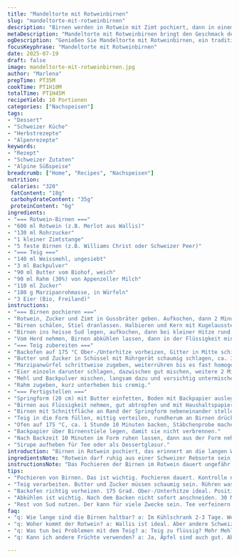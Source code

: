 ```yaml
---
title: "Mandeltorte mit Rotweinbirnen"
slug: "mandeltorte-mit-rotweinbirnen"
description: "Birnen werden in Rotwein mit Zimt pochiert, dann in einem Mandel-Teig gebacken. Teig enthält halb Butter, halb Rahm von Appenzeller Bauernhof. Backzeit ca 1 h 10 min. Birnen an der Wand vom Ringkuchen-Form gestellt, Teig dazwischen. Butter und Zucker cremig gerührt, dann marzipanwürfel untergehoben. Gute Bindung trotz Stücken. Gulaschpfanne für pochieren, Steinofen ggf. für Backen, alternativ guter Umluftofen. Zeit für Abkühlen und ziehen einplanen. Ein Geduldsspiel, wie im Wallis die Käseküche, aber lohnt sich."
metaDescription: "Mandeltorte mit Rotweinbirnen bringt den Geschmack der Schweizer Alpen. Berührt die Sinne mit einer geschmackvollen Kombination."
ogDescription: "Genießen Sie Mandeltorte mit Rotweinbirnen, ein traditionsreiches Rezept der Schweizer Alpenküche, ideal für Herbsttage."
focusKeyphrase: "Mandeltorte mit Rotweinbirnen"
date: 2025-07-19
draft: false
image: mandeltorte-mit-rotweinbirnen.jpg
author: "Marlena"
prepTime: PT35M
cookTime: PT1H10M
totalTime: PT1H45M
recipeYield: 10 Portionen
categories: ["Nachspeisen"]
tags:
- "Dessert"
- "Schweizer Küche"
- "Herbstrezepte"
- "Alpenrezepte"
keywords:
- "Rezept"
- "Schweizer Zutaten"
- "Alpine Süßspeise"
breadcrumb: ["Home", "Recipes", "Nachspeisen"]
nutrition: 
 calories: "320"
 fatContent: "18g"
 carbohydrateContent: "35g"
 proteinContent: "6g"
ingredients:
- "=== Rotwein-Birnen ==="
- "600 ml Rotwein (z.B. Merlot aus Wallis)"
- "130 ml Rohrzucker"
- "1 kleiner Zimtstange"
- "5 feste Birnen (z.B. Williams Christ oder Schweizer Peer)"
- "=== Teig ==="
- "140 ml Weissmehl, ungesiebt"
- "3 ml Backpulver"
- "90 ml Butter vom Biohof, weich"
- "90 ml Rahm (30%) von Appenzeller Milch"
- "110 ml Zucker"
- "180 g Marzipanrohmasse, in Würfeln"
- "3 Eier (Bio, Freiland)"
instructions:
- "=== Birnen pochieren ==="
- "Rotwein, Zucker und Zimt in Gussbräter geben. Aufkochen, dann 2 Minuten simmern lassen."
- "Birnen schälen, Stiel dranlassen. Halbieren und Kern mit Kugelausstecher entfernen."
- "Birnen ins heisse Sud legen, aufkochen, dann bei kleiner Hitze rund 12 Minuten ziehen lassen."
- "Vom Herd nehmen, Birnen abkühlen lassen, dann in der Flüssigkeit mindestens 4 Stunden oder über Nacht kaltstellen."
- "=== Teig zubereiten ==="
- "Backofen auf 175 °C Ober-/Unterhitze vorheizen, Gitter in Mitte schieben."
- "Butter und Zucker in Schüssel mit Rührgerät schaumig schlagen, ca. 3 Minuten."
- "Marzipanwürfel schrittweise zugeben, weiterrühren bis es fast homogen, aber mit kleinen Stücken ist, ca. 4 Minuten."
- "Eier einzeln darunter schlagen, dazwischen gut mischen, weitere 2 Minuten."
- "Mehl und Backpulver mischen, langsam dazu und vorsichtig untermischen."
- "Rahm zugeben, kurz unterheben bis cremig."
- "=== Fertigstellen ==="
- "Springform (20 cm) mit Butter einfetten, Boden mit Backpapier auslegen."
- "Birnen aus Flüssigkeit nehmen, gut abtropfen und mit Haushaltspapier trocknen."
- "Birnen mit Schnittfläche an Rand der Springform nebeneinander stellen. Eventuell Boden etwas abschneiden, damit die Birnen stabil stehen."
- "Teig in die Form füllen, mittig verteilen, rundherum an Birnen drücken."
- "Ofen auf 175 °C, ca. 1 Stunde 10 Minuten backen, Stäbchenprobe machen."
- "Backpapier über Birnenstiele legen, damit sie nicht verbrennen."
- "Nach Backzeit 10 Minuten im Form ruhen lassen, dann aus der Form nehmen und voll auskühlen auf Gitter."
- "Sirupe aufheben für Tee oder als Dessertglasur."
introduction: "Birnen in Rotwein pochiert, das erinnert an die langen Winterabende in den Alpställen, da wurde aus wenig Aufwand viel gemacht. Der Duft von Zimt zieht durchs Haus, während der Teig langsam vor sich hin backt, mit Marzipan drin, der dem Ganzen eine nussige, fast käsige Note gibt. Am Nachmittag schon auf dem Feuer, wie der Alpenkäse reift. Der Teig, halb Butter, halb Rahm, bindet gut, ohne zu grossen Fettklumpen. In der Stube tönt das Knistern des Holzfeuers, Kinder schnuppern rein, wollen die warmen Birnen schon jetzt kosten. Das Resultat – keine Schoggi, kein Zuckerbombardement, sondern ein Stück Alpentradition. Man braucht Geduld, das Ziehenlassen im Wein, das Backen, bis die Marzipanstücke kaum noch sichtbar sind. So schmeckt die Schweiz im Herbst. Nicht nur Käseschnitten, sondern diese süssen Schätze zwischen den Berggipfeln. Gruyère für die grossen Tage, Appenzeller für die Rüeblitorten, und diesmal eben Marzipan, und Birnen aus dem Toggenburg. Ein Kaffee dazu – fertig."
ingredientsNote: "Rotwein darf ruhig aus einer Schweizer Rebsorte sein, z.B. Pinot Noir aus dem Wallis, so bleibt das Gericht lokal und authentisch. Rohrzucker ist mild, im Vergleich zu Kristallzucker, besser für die feine Säure der Birnen. Die Birnen sollten fest sein, sonst zerfallen sie beim Pochieren. Williams Christ, oft in der Schweiz zu haben, ist ideal. Die Butter und der Rahm kommen von lokalen Produzenten aus dem Appenzell oder dem Entlebuch, wo die Kühe auf Alpenwiesen grasen, was dem Fett die Alpine Frische gibt. Marzipan aus Luzern oder Zürich ist einfacher zu verarbeiten als Rohmarzipan aus Italien, weil es weicher ist und kleine Stückchen im Teig bleiben – genau so soll es sein. Mehl nicht zu fein sieben, damit die Luft drin bleibt. Das Backpulver verleiht eine leichte Lockerung, aber nicht zu viel, damit die Struktur robust bleibt, wie ein Alpenhaus im Sturm."
instructionsNote: "Das Pochieren der Birnen im Rotwein dauert ungefähr gleich lang wie das Kaminfeuer im Stübli während des Backvorgangs. Dabei aufpassen, dass keine Birnen zu weich werden, sonst fallen sie auseinander beim Anrichten. Beim Schaumig schlagen von Butter und Zucker auf mittlerer Geschwindigkeit beginnen, damit sich nicht zu viel Luft einschleicht. Marzipan in kleinen Schritten einarbeiten und alle paar Minuten kontrollieren. Eier einzeln zugeben, das hilft der Bindung. Mehl nur zugeben, wenn der Teig nicht mehr zu flüssig ist, sonst sackt die Masse zusammen. Die Form am besten mit Butter und dem Backpapier gut präparieren, damit nichts kleben bleibt, ein passendes Ritual, ähnlich dem Einfetten von Käseschüsseln. Die Birnen beim Einsetzen leicht stützen, sonst kippen sie um. Backzeit kann 5 Minuten variieren, wichtig ist die Stäbchenprobe. Während des Backens Papier um die Stiele, damit es keine schwarzen Schmauchspuren gibt. Abkühlen lassen, nicht sofort anschneiden – Geduld haben, so löst sich alles besser. Restlicher Sud schmeckt auch zum Verfeinern von Rotwein-Chutneys oder für einen warmen Winterpunsch."
tips:
- "Pochieren von Birnen. Das ist wichtig. Pochieren dauert. Kontrolle nötig. Die Birnen nicht zu weich machen. 10 Minuten sind optimal. Stiel dranlassen."
- "Teig verarbeiten. Butter und Zucker müssen schaumig sein. Rühren was geht. Das Marzipan schrittweise dazu. Übermixen vermeiden. Gute Bindung ist der Schlüssel."
- "Backofen richtig vorheizen. 175 Grad. Ober-/Unterhitze ideal. Position im Ofen checken. Dazu Backpapier benutzen. Das hilft beim Herausnehmen."
- "Abkühlen ist wichtig. Nach dem Backen nicht sofort anschneiden. 30 Minuten warten. Das verbessert die Struktur. Geduld bringt gute Ergebnisse."
- "Rest von Sud nutzen. Der kann für viele Zwecke sein. Tee verfeinern. Oder für einen Winterpunsch. Einzelheiten beachten, wie beim Käseschnitten."
faq:
- "q: Wie lange sind die Birnen haltbar? a: Im Kühlschrank 2-3 Tage. Wenn sie eingekocht werden, länger. Das hängt vom Zustand ab. Frisch ist immer besser."
- "q: Woher kommt der Rotwein? a: Wallis ist ideal. Aber andere Schweizer Weine gehen auch. Wichtig ist, dass der Wein gut schmeckt. Qualität zählt."
- "q: Was tun bei Problemen mit dem Teig? a: Teig zu flüssig? Mehr Mehl zugeben. Zu fest? Rahm dazu. Testen ist Pflicht. Jedes Mal anders."
- "q: Kann ich andere Früchte verwenden? a: Ja, Äpfel sind auch gut. Aber Birnen sind handlicher. Steinobst auch denkbar. Experimentieren erlaubt. Findet heraus."

---
```

